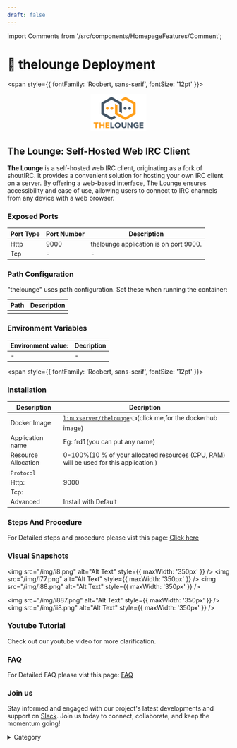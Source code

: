 ```yaml
---
draft: false
---
```

import Comments from '/src/components/HomepageFeatures/Comment';





# 📱 thelounge Deployment
<span style={{ fontFamily: 'Roobert, sans-serif', fontSize: '12pt' }}>

<p align="center">
  <img src="/img/6io.png" alt="Alt Text" width="25%"/>
</p> 

## The Lounge: Self-Hosted Web IRC Client

**The Lounge** is a self-hosted web IRC client, originating as a fork of shoutIRC. It provides a convenient solution for hosting your own IRC client on a server. By offering a web-based interface, The Lounge ensures accessibility and ease of use, allowing users to connect to IRC channels from any device with a web browser.

### Exposed Ports

| Port Type | Port Number | Description                              |
| --------- | ----------- | ---------------------------------------- |
| Http      | 9000          | thelounge application is on port 9000.     |
| Tcp       | -           | -             |

### Path Configuration

"thelounge" uses path configuration. Set these when running the container:

| Path                | Description                                   |
| ------------------- | --------------------------------------------- |
|     |             |


### Environment Variables


|   **Environment value:**          | Decription                                                                                                               | 
| --------------------- | ------                                                                                                                   | 
|-       |  -                              |

</span>


<span style={{ fontFamily: 'Roobert, sans-serif', fontSize: '12pt' }}>

### Installation
|  Description          | Decription                                                                                                               | 
| --------------------- | ------                                                                                                                   | 
| Docker Image          |  [`linuxserver/thelounge`](https://hub.docker.com/r/linuxserver/thelounge)👈(click me,for the dockerhub image)                                   |
| Application name      |  Eg: frd1(you can put any name)                                                                                        | 
| Resource Allocation   |  0-100%(10 % of your allocated resources (CPU, RAM) will be used for this application.)                                  | 
| `Protocol`            |                                                                                                                          | 
|  Http:                | 9000                                                                                                                     |
|  Tcp:                 |                                                                                                                          | 
|    Advanced           |    Install with Default                                                                                                  |



### Steps And Procedure

For Detailed steps and procedure please vist this page: [Click here](https://techscaleinfinite.github.io/introduction/cloud-float/Steps%20and%20procedure)



### Visual Snapshots
<img src="/img/i8.png" alt="Alt Text" style={{ maxWidth: '350px' }} /> <img src="/img/i77.png" alt="Alt Text" style={{ maxWidth: '350px' }} /> <img src="/img/i88.png" alt="Alt Text" style={{ maxWidth: '350px' }} />

<img src="/img/i887.png" alt="Alt Text" style={{ maxWidth: '350px' }} /> <img src="/img/ii8.png" alt="Alt Text" style={{ maxWidth: '350px' }} />





### Youtube Tutorial&#x20;

Check out our youtube video for more clarification.



### FAQ

For Detailed FAQ please vist this page: [FAQ](https://techscaleinfinite.github.io/FAQ)

### Join us

Stay informed and engaged with our project's latest developments and support on [Slack](https://app.slack.com/client/T04QS32JX6E/C04QKEWE146). Join us today to connect, collaborate, and keep the momentum going!&#x20;

<details>

<summary>Category</summary>

Kubernetes, cloud computing, DevOps, cloud services, hosting platform, container orchestration, cloud infrastructure, cloud deployment, cloud management, cloud technology, cloud solutions, thelounge

</details>

</span>


<Comments />